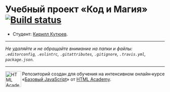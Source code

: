 # Учебный проект «Код и Магия» [![Build status][travis-image]][travis-url]

* Студент: [Кирилл Кутюев](https://up.htmlacademy.ru/javascript/10/user/343219).

---

_Не удаляйте и не обращайте внимание на папки и файлы:_<br>
_`.editorconfig`, `.eslintrc`, `.gitattributes`, `.gitignore`, `.travis.yml`, `package.json`._

---

<a href="https://htmlacademy.ru/intensive/javascript"><img align="left" width="50" height="50" title="HTML Academy" src="https://up.htmlacademy.ru/static/img/intensive/javascript/logo-for-github.svg"></a>

Репозиторий создан для обучения на интенсивном онлайн‑курсе «[Базовый JavaScript](https://htmlacademy.ru/intensive/javascript)» от [HTML Academy](https://htmlacademy.ru).

[travis-image]: https://travis-ci.org/htmlacademy-javascript/343219-code-and-magick.svg?branch=master
[travis-url]: https://travis-ci.org/htmlacademy-javascript/343219-code-and-magick
